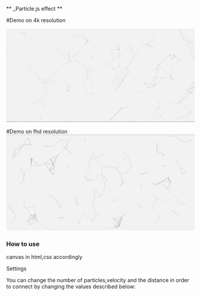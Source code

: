** _Particle.js effect **


#Demo on 4k resolution

![4k](https://raw.githubusercontent.com/PrayingDMantis/Particles.js-effect/master/demo/asset/imgs/4k-particle-effect.png)

#Demo on fhd resolution
![4k](https://raw.githubusercontent.com/PrayingDMantis/Particles.js-effect/master/demo/asset/imgs/fhd-particle-effect.png)

### How to use ###

canvas in html,css accordingly

Settings

You can change the number of particles,velocity and the distance in order to connect by changing the values described below:
